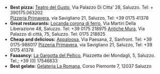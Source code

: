  * **Best pizza:** [Teatro del Gusto](http://www.tripadvisor.it/ShowUserReviews-g194893-d3398888-r233673374-Teatro_Del_Gusto-Saluzzo_Province_of_Cuneo_Piedmont.html), Via Palazzo Di Citta' 28, Saluzzo. Tel: + 390175.063202  
  [Pizzeria Primavera](https://www.facebook.com/pages/Pizzeria-trattoria-Primavera/136996156433557?sk=info&tab=overview), via Savigliano 21, Saluzzo, Tel: +39 0175 41378
  * **Great restaurants:** [Locanda corona di ferro](http://www.coronadiferro.it/), Via Martiri Della Liberazione 48, Saluzzo. Tel: +39 0175 218975
    [Antiche Mura](http://www.antichemuraristorante.it/), Via Palazzo di città, 75, Saluzzo. Tel: 0175 218825
 * **Cheap and delicious:** [Appaloosa](http://www.ristorante-appaloosa.it/appaloosa-menu-e.htm), Via Paesana, 2, Sanfront. Tel: +39 0175-986017
  [Pizzeria Primavera](https://www.facebook.com/pages/Pizzeria-trattoria-Primavera/136996156433557?sk=info&tab=overview), via Savigliano 21, Saluzzo, Tel: +39 0175 41378
 * **Faaaancy:** [La Gargotta del Pellico](http://www.tripadvisor.it/Restaurant_Review-g194893-d2248462-Reviews-La_Gargotta_del_Pellico-Saluzzo_Province_of_Cuneo_Piedmont.html), Piazzetta dei Mondagli, 5, Saluzzo. Tel.; +39 (0) 17546833 
 * **Best gelato:** [Gelateria La Romana](http://www.gelateriaromana.com/23-ice-cream-shop-saluzzo.php), Corso Piemonte 7, 12037 Saluzzo


